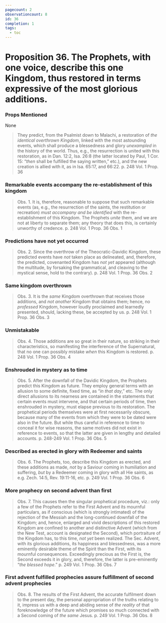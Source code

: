 ```yaml
---
pagecount: 2
observationcount: 8
id: 36
completion: 1
tags:
  - toc
---
```

# Proposition 36. The Prophets, with one voice, describe this one Kingdom, thus restored in terms expressive of the most glorious additions.

### Props Mentioned
None

>They predict, from the Psalmist down to Malachi, a restoration of *the identical overthrown Kingdom*, linked with the most astounding events, which shall produce a blessedness and glory *unexampled* in the history of the world. Thus, e.g., the resurrection is united with this restoration, as in Dan. 12:2, Isa. 26:8 (the latter located by Paul, 1 Cor. 15: “*then* shall be fulfilled the saying written,” etc.), and the new creation is allied with it, as in Isa. 65:17, and 66:22.
>p. 248 Vol. 1 Prop. 36
### Remarkable events accompany the re-establishment of this kingdom
>Obs. 1. It is, therefore, reasonable to suppose that such remarkable events (as, e.g., the resurrection of the saints, the restitution or recreation) *must accompany and be identified* with the re-establishment of this Kingdom. The Prophets *unite* them, and we are not at liberty to separate them; any theory that does this, is certainly unworthy of credence.
>p. 248 Vol. 1 Prop. 36 Obs. 1
### Predictions have not yet occurred
>Obs. 2. Since the overthrow of the Theocratic-Davidic Kingdom, these predicted events have *not* taken place as delineated, and, therefore, the predicted, covenanted Kingdom has *not yet* appeared (although the multitude, by forsaking the grammatical, and cleaving to the mystical sense, hold to the contrary).
>p. 248 Vol. 1 Prop. 36 Obs. 2
### Same kingdom overthrown 
>Obs. 3. It is the *same* Kingdom overthrown that receives those additions, and *not another* Kingdom that obtains them; hence, no *professed* Kingdom, however loudly proclaimed and learnedly presented, should, lacking these, be accepted by us.
>p. 248 Vol. 1 Prop. 36 Obs. 3
### Unmistakable
>Obs. 4. Those additions are so great in their nature, so striking in their characteristics, so manifesting the interference of the Supernatural, that no one can possibly mistake *when* this Kingdom is restored.
>p. 248 Vol. 1 Prop. 36 Obs. 4
### Enshrouded in mystery as to time
>Obs. 5. After the downfall of the Davidic Kingdom, the Prophets predict this Kingdom as future. They employ general terms with an allusion to some definite, fixed time, as “*in that day*,” etc. The only direct allusions to its nearness are contained in the statements that certain events must intervene, and that certain periods of time, then enshrouded in mystery, must elapse previous to its restoration. The prophetical periods themselves were at first necessarily obscure, because many of the events from which they were to be dated were also in the future. But while thus careful in reference to time to conceal it for wise reasons, the same motives did not exist in reference to events, so that the latter are given in lengthy and detailed accounts.
>p. 248-249 Vol. 1 Prop. 36 Obs. 5
### Described as erected in glory with Redeemer and saints
>Obs. 6. The Prophets, too, describe this Kingdom as erected, and these additions as made, *not* by a Saviour coming in humiliation and suffering, *but* by a Redeemer coming in glory with all Hie saints, as e.g. Zech. 14:5, Rev. 19:11-16, etc.
>p. 249 Vol. 1 Prop. 36 Obs. 6
### More prophecy on second advent than first
>Obs. 7. This causes then the singular prophetical procedure, viz.: only a few of the Prophets refer to the First Advent and its mournful particulars, as if conscious (which is strongly intimated) of the rejection of the Messiah and the long-continued downfall of the Kingdom; and, hence, enlarged and vivid descriptions of this restored Kingdom are confined to another and distinctive Advent (which from the New Test, account is designated the Second), which portraiture of the Kingdom has, to this time, *not yet* been realized. The Sec. Advent, with its glorious additions, its happiness and blessedness, was a more eminently desirable theme of the Spirit than the First, with its mournful consequences. Exceedingly precious as the First is, the Second exceeds it in glory, and, therefore, the latter is pre-eminently “*the blessed hope*.”
>p. 249 Vol. 1 Prop. 36 Obs. 7
### First advent fulfilled prophecies assure fulfillment of second advent prophecies
>Obs. 8. The results of the First Advent, the accurate fulfilment down to the present day, the personal appropriation of the truths relating to it, impress us with a deep and abiding sense of *the reality* of that foreknowledge of the future which promises so much connected with a Second coming of *the same* Jesus.
>p. 249 Vol. 1 Prop. 36 Obs. 8